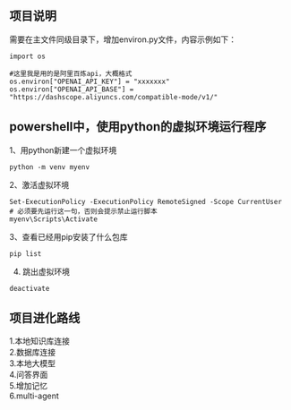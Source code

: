 
## 项目说明
需要在主文件同级目录下，增加environ.py文件，内容示例如下：
```
import os

#这里我是用的是阿里百炼api，大概格式
os.environ["OPENAI_API_KEY"] = "xxxxxxx"
os.environ["OPENAI_API_BASE"] = "https://dashscope.aliyuncs.com/compatible-mode/v1/"
```

## powershell中，使用python的虚拟环境运行程序

1、用python新建一个虚拟环境
```
python -m venv myenv
```
2、激活虚拟环境
```
Set-ExecutionPolicy -ExecutionPolicy RemoteSigned -Scope CurrentUser
# 必须要先运行这一句，否则会提示禁止运行脚本
myenv\Scripts\Activate
```
3、查看已经用pip安装了什么包库
```
pip list
```
4. 跳出虚拟环境
```
deactivate
```

## 项目进化路线
1.本地知识库连接<br/>
2.数据库连接<br/>
3.本地大模型<br/>
4.问答界面<br/>
5.增加记忆<br/>
6.multi-agent<br/>

